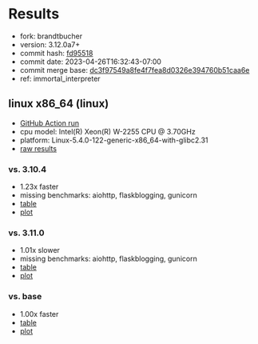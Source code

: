 # Results

- fork: brandtbucher
- version: 3.12.0a7+
- commit hash: [fd95518](https://github.com/brandtbucher/cpython/commit/fd95518)
- commit date: 2023-04-26T16:32:43-07:00
- commit merge base: [dc3f97549a8fe4f7fea8d0326e394760b51caa6e](https://github.com/brandtbucher/cpython/commit/dc3f97549a8fe4f7fea8d0326e394760b51caa6e)
- ref: immortal_interpreter

## linux x86_64 (linux)

- [GitHub Action run](https://github.com/faster-cpython/benchmarking/actions/runs/4815929986)
- cpu model: Intel(R) Xeon(R) W-2255 CPU @ 3.70GHz
- platform: Linux-5.4.0-122-generic-x86_64-with-glibc2.31
- [raw results](bm-20230426-linux-x86_64-brandtbucher-immortal_interpreter-3.12.0a7%2B-fd95518.json)

### vs. 3.10.4

- 1.23x faster
- missing benchmarks: aiohttp, flaskblogging, gunicorn
- [table](bm-20230426-linux-x86_64-brandtbucher-immortal_interpreter-3.12.0a7%2B-fd95518-vs-3.10.4.md)
- [plot](bm-20230426-linux-x86_64-brandtbucher-immortal_interpreter-3.12.0a7%2B-fd95518-vs-3.10.4.png)

### vs. 3.11.0

- 1.01x slower
- missing benchmarks: aiohttp, flaskblogging, gunicorn
- [table](bm-20230426-linux-x86_64-brandtbucher-immortal_interpreter-3.12.0a7%2B-fd95518-vs-3.11.0.md)
- [plot](bm-20230426-linux-x86_64-brandtbucher-immortal_interpreter-3.12.0a7%2B-fd95518-vs-3.11.0.png)

### vs. base

- 1.00x faster
- [table](bm-20230426-linux-x86_64-brandtbucher-immortal_interpreter-3.12.0a7%2B-fd95518-vs-base.md)
- [plot](bm-20230426-linux-x86_64-brandtbucher-immortal_interpreter-3.12.0a7%2B-fd95518-vs-base.png)

